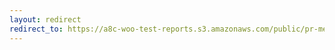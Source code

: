 ```yaml
---
layout: redirect
redirect_to: https://a8c-woo-test-reports.s3.amazonaws.com/public/pr-merge/38544/e2e/index.html
---
```

